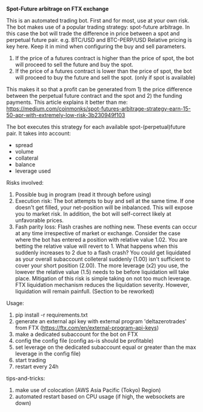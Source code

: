 **Spot-Future arbitrage on FTX exchange**

This is an automated trading bot. First and for most, use at your own risk.
The bot makes use of a popular trading strategy: spot-future arbitrage.
In this case the bot will trade the difference in price between a spot and perpetual future pair. e.g. BTC/USD and BTC-PERP/USD
Relative pricing is key here. Keep it in mind when configuring the buy and sell parameters.

1. If the price of a futures contract is higher than the price of spot, the bot will proceed to sell the future and buy the spot.
2. If the price of a futures contract is lower than the price of spot, the bot will proceed to buy the future and sell the spot. (only if spot is available)

This makes it so that a profit can be generated from 1) the price difference between the perpetual future contract and the spot and 2) the funding payments.
This article explains it better than me: https://medium.com/coinmonks/spot-futures-arbitrage-strategy-earn-15-50-apr-with-extremely-low-risk-3b230949f103

The bot executes this strategy for each available spot-(perpetual)future pair. It takes into account:
- spread
- volume
- collateral
- balance
- leverage used

Risks involved:
1. Possible bug in program (read it through before using)
2. Execution risk: The bot attempts to buy and sell at the same time. If one doesn't get filled, your net-position will be inbalanced. This will expose you to market risk. In addition, the bot will self-correct likely at unfavorable prices.
3. Fash parity loss: Flash crashes are nothing new. These events can occur at any time irrespective of market or exchange. Consider the case where the bot has entered a position with relative value 1.02. You are betting the relative value will revert to 1. What happens when this suddenly increases to 2 due to a flash crash? You could get liquidated as your overall subaccount colleteral suddenly (1.00) isn't sufficient to cover your short position (2.00). The more leverage (x2) you use, the lowever the relative value (1.5) needs to be before liquidation will take place. Mitigation of this risk is simple taking on not too much leverage. FTX liquidation mechanism reduces the liquidation severity. However, liquidation will remain painfull. (Section to be reworked)

Usage:
1. pip install -r requirements.txt
2. generate an external api key with external program 'deltazerotrades' from FTX (https://ftx.com/en/external-program-api-keys)
3. make a dedicated subaccount for the bot on FTX
4. config the config file (config as-is should be profitable)
5. set leverage on the dedicated subaccount equal or greater than the max leverage in the config file)
6. start trading
7. restart every 24h

tips-and-tricks:
1. make use of colocation (AWS Asia Pacific (Tokyo) Region)
2. automated restart based on CPU usage (if high, the websockets are down)



